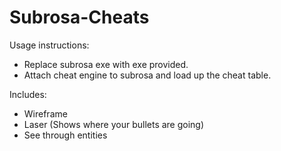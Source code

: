 # Subrosa-Cheats

Usage instructions:

- Replace subrosa exe with exe provided.
- Attach cheat engine to subrosa and load up the cheat table.


Includes:

- Wireframe
- Laser (Shows where your bullets are going)
- See through entities
